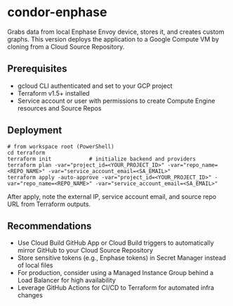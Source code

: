 # condor-enphase
Grabs data from local Enphase Envoy device, stores it, and creates custom graphs. This version deploys the application to a Google Compute VM by cloning from a Cloud Source Repository.

## Prerequisites
- gcloud CLI authenticated and set to your GCP project
- Terraform v1.5+ installed
- Service account or user with permissions to create Compute Engine resources and Source Repos

## Deployment
```shell
# from workspace root (PowerShell)
cd terraform
terraform init            # initialize backend and providers
terraform plan -var="project_id=<YOUR_PROJECT_ID>" -var="repo_name=<REPO_NAME>" -var="service_account_email=<SA_EMAIL>"
terraform apply -auto-approve -var="project_id=<YOUR_PROJECT_ID>" -var="repo_name=<REPO_NAME>" -var="service_account_email=<SA_EMAIL>"
```

After apply, note the external IP, service account email, and source repo URL from Terraform outputs.

## Recommendations
- Use Cloud Build GitHub App or Cloud Build triggers to automatically mirror GitHub to your Cloud Source Repository
- Store sensitive tokens (e.g., Enphase tokens) in Secret Manager instead of local files
- For production, consider using a Managed Instance Group behind a Load Balancer for high availability
- Leverage GitHub Actions for CI/CD to Terraform for automated infra changes
